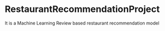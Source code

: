 # RestaurantRecommendationProject
It is a Machine Learning Review based restaurant recommendation model
